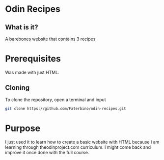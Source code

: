 # Odin Recipes

## What is it?

A barebones website that contains 3 recipes

# Prerequisites

Was made with just HTML.

## Cloning

To clone the repository, open a terminal and input 
``` bash
git clone https://github.com/Faterbino/odin-recipes.git
```

# Purpose

I just used it to learn how to create a basic website with HTML because I am learning through theodinproject.com curriculum. I might come back and improve it once done with the full course.
